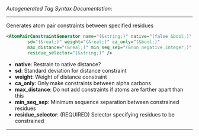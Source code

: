 <!-- THIS IS AN AUTOGENERATED FILE: Don't edit it directly, instead change the schema definition in the code itself. -->

_Autogenerated Tag Syntax Documentation:_

---
Generates atom pair constraints between specified residues

```xml
<AtomPairConstraintGenerator name="(&string;)" native="(false &bool;)"
        sd="(&real;)" weight="(&real;)" ca_only="(&bool;)"
        max_distance="(&real;)" min_seq_sep="(&non_negative_integer;)"
        residue_selector="(&string;)" />
```

-   **native**: Restrain to native distance?
-   **sd**: Standard deviation for distance constraint
-   **weight**: Weight of distance constraint
-   **ca_only**: Only make constraints between alpha carbons
-   **max_distance**: Do not add constraints if atoms are farther apart than this
-   **min_seq_sep**: Minimum sequence separation between constrained residues
-   **residue_selector**: (REQUIRED) Selector specifying residues to be constrained

---
